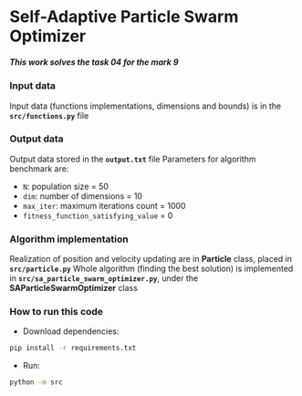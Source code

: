 # Self-Adaptive Particle Swarm Optimizer
##### This work solves the **task 04** for the *mark 9*

### Input data
Input data (functions implementations, dimensions and bounds) is in the **`src/functions.py`** file

### Output data
Output data stored in the **`output.txt`** file
Parameters for algorithm benchmark are:
- `N`: population size = 50
- `dim`: number of dimensions = 10
- `max_iter`: maximum iterations count = 1000
- `fitness_function_satisfying_value` = 0

### Algorithm implementation
Realization of position and velocity updating are in **Particle** class, placed in **`src/particle.py`**
Whole algorithm (finding the best solution) is implemented in **`src/sa_particle_swarm_optimizer.py`**, under the **SAParticleSwarmOptimizer** class

### How to run this code
- Download dependencies:
```sh
pip install -r requirements.txt
```
- Run:
```sh
python -m src
```
